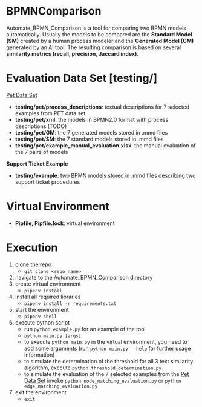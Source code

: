 # BPMNComparison
Automate_BPMN_Comparison is a tool for comparing two BPMN models automatically. Usually the models to be compared are the **Standard Model (SM)** created by a human process modeler and the **Generated Model (GM)** generated by an AI tool. The resulting comparison is based on several **similarity metrics (recall, precision, Jaccard index)**.


<h1> Evaluation Data Set [testing/] </h1>

[Pet Data Set](https://huggingface.co/datasets/patriziobellan/PET) </br>
* **testing/pet/process\_descriptions**: textual descriptions for 7 selected examples from PET data set
* **testing/pet/xml**: the models in BPMN2.0 format with process descriptions (TODO)
* **testing/pet/GM**: the 7 generated models stored in .mmd files
* **testing/pet/SM**: the 7 standard models stored in .mmd files
* **testing/pet/example_manual_evaluation.xlsx**: the manual evaluation of the 7 pairs of models

**Support Ticket Example**
* **testing/example**: two BPMN models stored in .mmd files describing two support ticket procedures
  

<h1> Virtual Environment </h1>

* **Pipfile, Pipfile.lock**: virtual environment

<h1> Execution </h1>

1. clone the repo
   - `git clone <repo_name>`
2. navigate to the Automate_BPMN_Comparison directory
3. create virtual environment
   - `pipenv install`
4. install all required libraries
   - `pipenv install -r requirements.txt`
5. start the environment
    - `pipenv shell`
6. execute python script
    - run `python example.py` for an example of the tool
    - `python main.py [args]`
    - to execute `python main.py` in the virtual environment, you need to add some arguments (run `python main.py --help` for further usage information)
    - to simulate the determination of the threshold for all 3 text similarity algorithm, execute `python threshold_determination.py`
    - to simulate the evaluation of the 7 selected examples from the [Pet Data Set](https://huggingface.co/datasets/patriziobellan/PET) invoke `python node_matching_evaluation.py`
      or `python edge_matching_evaluation.py`
7. exit the environment
   - `exit`
   
 



